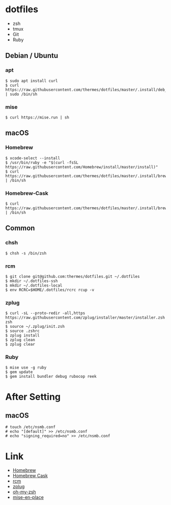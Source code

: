 # dotfiles

- zsh
- tmux
- Git
- Ruby

## Debian / Ubuntu

### apt

    $ sudo apt install curl
    $ curl https://raw.githubusercontent.com/thermes/dotfiles/master/.install/deb_install.sh | sudo /bin/sh

### mise

    $ curl https://mise.run | sh

## macOS

### Homebrew

    $ xcode-select --install
    $ /usr/bin/ruby -e "$(curl -fsSL https://raw.githubusercontent.com/Homebrew/install/master/install)"
    $ curl https://raw.githubusercontent.com/thermes/dotfiles/master/.install/brew_install.sh | /bin/sh

### Homebrew-Cask

    $ curl https://raw.githubusercontent.com/thermes/dotfiles/master/.install/brew_cask_install.sh | /bin/sh

## Common

### chsh

    $ chsh -s /bin/zsh

### rcm

    $ git clone git@github.com:thermes/dotfiles.git ~/.dotfiles
    $ mkdir ~/.dotfiles-ssh
    $ mkdir ~/.dotfiles-local
    $ env RCRC=$HOME/.dotfiles/rcrc rcup -v

### zplug

    $ curl -sL --proto-redir -all,https https://raw.githubusercontent.com/zplug/installer/master/installer.zsh| zsh
    $ source ~/.zplug/init.zsh
    $ source .zshrc
    $ zplug install
    $ zplug clean
    $ zplug clear

### Ruby

    $ mise use -g ruby
    $ gem update
    $ gem install bundler debug rubocop reek

# After Setting

## macOS

    # touch /etc/nsmb.conf
    # echo "[default]" >> /etc/nsmb.conf
    # echo "signing_required=no" >> /etc/nsmb.conf

# Link

- [Homebrew](http://brew.sh/)
- [Homebrew Cask](https://caskroom.github.io/)
- [rcm](https://github.com/thoughtbot/rcm)
- [zplug](https://github.com/zplug/zplug)
- [oh-my-zsh](http://ohmyz.sh/)
- [mise-en-place](https://mise.jdx.dev/)
